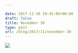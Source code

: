 ```yaml
---

date: 2017-11-30 19:45:09+00:00
draft: false
title: November 30
type: post
url: /blog/2017/11/november-30
---
```




  
![](/images/2017-11-30-201711november-30/IMG_2929.jpg)

  


